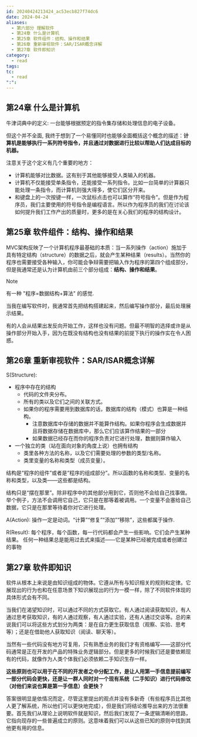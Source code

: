 ```yaml
---
id: 20240424213424_ac53ecb827f74dc6
date: 2024-04-24
aliases:
  - 第六部分 理解软件
  - 第24章 什么是计算机
  - 第25章 软件组件：结构、操作和结果
  - 第26章 重新审视软件：SAR/ISAR概念详解
  - 第27章 软件即知识
category:
  - read
tags: 
tc:
  - read
":":
---
```


## 第24章 什么是计算机

牛津词典中的定义: 一台能够根据预定的指令集存储和处理信息的电子设备。

但这个并不全面, 我终于想到了一个易懂同时也能够全面概括这个概念的描述：**计算机是能够执行一系列符号指令，并且通过对数据进行比较以帮助人们达成目标的机器。**

注意关于这个定义有几个重要的地方：

- 计算机能够对比数据。这有别于其他能够接受人类输入的机器。
- 计算机不仅能接受单条指令，还能接受一系列指令。比如一台简单的计算器只能处理一条指令，而计算机则强大得多，使它们区分开来。
- 和键盘上的一次按键一样，一次鼠标点击也可以算作“符号指令”。但是作为程序员，我们主要使用的符号指令是编程语言。所以作为程序员的我们在讨论该如何提升我们工作产出的质量时，更多的是在关心我们的程序的结构设计。

## 第25章 软件组件：结构、操作和结果

MVC架构反映了一个计算机程序最基础的本质：当一系列操作（action）施加于具有特定结构（structure）的数据之后，就会产生某种结果（results）。当然你的程序也需要接受各种输入，你可能会争辩需要把输入作为程序的第四个组成部分，但是我通常还是认为计算机由前三个部分组成：**结构、操作和结果**。

> [!NOTE]
> 有一种 "程序=数据结构+算法" 的感觉.

当我在编写软件时，我通常首先把结构搭建起来，然后编写操作部分，最后处理展示结果。

有的人会从结果出发反向开始工作，这样也没有问题。但最不明智的选择或许是从操作部分开始入手，因为在既没有结构也没有结果的前提下执行的操作实在令人困惑。

## 第26章 重新审视软件：SAR/ISAR概念详解

S(Structure):
- 程序中存在的结构
    - 代码的文件夹分布。
    - 所有的类以及它们之间的关联方式。
    - 如果你的程序需要用到数据库的话，数据库的结构（模式）也算是一种结构。
        - 注意数据库中存储的数据并不能算作结构。如果你程序会生成数据并且将数据存储在数据库中，那么它们应该算作结果的一部分
        - 如果数据已经存在而你的程序负责对它进行处理，数据则算作输入
- 一个独立的类（站在面向对象的角度上说）也拥有结构
    - 类里各种方法的名称，以及它们需要处理的参数的类型/名称。
    - 类里变量的名称和类型（成员变量）。

结构是“程序的组件”或者是“程序的组成部分”。所以函数的名称和类型、变量的名称和类型，以及类——这些都是结构。

结构只是“摆在那里”。除非程序中的其他部分用到它，否则他不会给自己找事做。举个例子，方法不会调用它自己，它只是在那等着被调用。一个变量不会塞给自己数据，它只是在那里等待着你对它进行处理。

A(Action):
操作一定是动词。“计算”“修复”“添加”“移除”，这些都属于操作.

R(Result):
每个程序，每个函数，每一行代码都会产生一些影响。它们会产生某种结果。
任何一种结果总是能用过去式来描述——它是某种已经被完成或者创建过的事物

## 第27章 软件即知识

软件从根本上来说是由知识组成的物体。它遵从所有与知识相关的规则和定律。它展现出的行为也和在任意场景下知识展现出的行为一模一样，除了不同软件体现的具体形式会有不同。

当我们在渴望知识时，可以通过不同的方式获取它。有人通过阅读获取知识，有人通过思考获取知识，有的人通过观察，有人通过实验，还有人通过交谈等。总的来说我们可以将这些方式划分为两类：是在自力更生获取信息（观察、实验、思考等）；还是在借助他人获取知识（阅读、聊天等）。

当然有一些代码没有地方可复用，只有熟悉业务的我们才有资格编写——这部分代码通常是正在开发的产品的特殊业务逻辑部分。但是更多的时候我们还是要依赖现有的代码，就像作为人类个体我们必须依赖二手知识生存一样。

**这些原则也可以用于在不同的开发者之中分配工作，是让人用第一手信息提前编写一部分代码会更快，还是让一群人同时对一个现有系统（二手知识）进行代码修改（对他们来说也算是第一手信息）会更快？**

答案很明显是依情况而定，尽管这里提出的观点并没有多新奇（有些程序员比其他人更了解系统，所以他们可以更快地完成），但是我们将结论推导出来的方法很重要。首先我们从理论上说明软件就是知识，然后我们发现了一条逻辑清晰的思路，它指向现存的一些普遍成立的原则。这意味着我们可以从这些已知的原则中找到其他更有用的信息。
